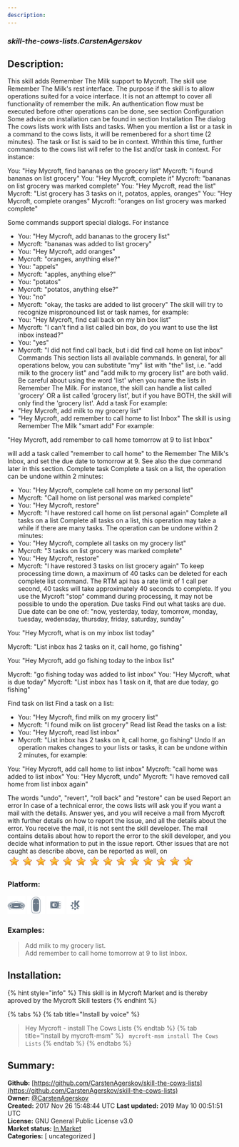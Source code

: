 ```yaml
---
description: 
---
```


### _skill-the-cows-lists.CarstenAgerskov_  
## Description:  
This skill adds Remember The Milk support to Mycroft.
The skill use Remember The Milk's rest interface.
The purpose if the skill is to allow operations suited for a voice interface. It is not an attempt to cover all functionality of remember the milk.
An authentication flow must be executed before other operations can be
done, see section Configuration
Some advice on installation can be found in section Installation
The dialog
The cows lists work with lists and tasks. When you mention a list or a task in a command to the cows lists,
it will be remenbered for a short time (2 minutes). The task or list is said to be in context. Whthin this time, further commands to the cows list will refer to the list and/or task in context.
For instance:

You: "Hey Mycroft, find bananas on the grocery list"
Mycroft: "I found bananas on list grocery"
You: "Hey Mycroft, complete it"
Mycroft: "bananas on list grocery was marked complete"
You: "Hey Mycroft, read the list"
Mycroft: "List grocery has 3 tasks on it, potatos, apples, oranges"
You: "Hey Mycroft, complete oranges"
Mycroft: "oranges on list grocery was marked complete"

Some commands support special dialogs. For instance
* You: "Hey Mycroft, add bananas to the grocery list"
* Mycroft: "bananas was added to list grocery"
* You: "Hey Mycroft, add oranges"
* Mycroft: "oranges, anything else?"
* You: "appels"
* Mycroft: "apples, anything else?"
* You: "potatos"
* Mycroft: "potatos, anything else?"
* You: "no"
* Mycroft: "okay, the tasks are added to list grocery"
The skill will try to recognize mispronounced list or task names, for example:
* You: "Hey Mycroft, find call back on my bin box list"
* Mycroft: "I can't find a list called bin box, do you want to use the list inbox instead?"
* You: "yes"
* Mycroft: "I did not find call back, but i did find call home on list inbox"
Commands
This section lists all available commands.
In general, for all operations below, you can substitute "my" list with "the" list, i.e. "add milk to the grocery list" and "add milk to my grocery list" are both valid.
Be careful about using the word 'list' when you name the lists in Remember The Milk. For instance, the skill can handle a list called 'grocery' OR a list called 'grocery list', but if you have BOTH, the skill will only find the 'grocery list'.
Add a task
For example:
* "Hey Mycroft, add milk to my grocery list"
* "Hey Mycroft, add remember to call home to list Inbox"
The skill is using Remember The Milk "smart add" For example:

"Hey Mycroft, add remember to call home tomorrow at 9 to list Inbox"

will add a task called "remember to call home" to the Remember The Milk's Inbox, and set the due date to tomorrow at 9. See also the due command later in this section.
Complete task
Complete a task on a list, the operation can be undone within 2 minutes:
* You: "Hey Mycroft, complete call home on my personal list"
* Mycroft: "Call home on list personal was marked complete"
* You: "Hey Mycroft, restore"
* Mycroft: "I have restored call home on list personal again"
Complete all tasks on a list
Complete all tasks on a list, this operation may take a while if there are many tasks. The operation can be undone within 2 minutes:
* You: "Hey Mycroft, complete all tasks on my grocery list"
* Mycroft: "3 tasks on list grocery was marked complete"
* You: "Hey Mycroft, restore"
* Mycroft: "I have restored 3 tasks on list grocery again"
To keep processing time down, a maximum of 40 tasks can be deleted for each complete list command. The
RTM api has a rate limit of 1 call per second, 40 tasks will take approximately 40 seconds to complete.
If you use the Mycroft "stop" command during processing, it may not be possible to undo the operation.
Due tasks
Find out what tasks are due. Due date can be one of: "now, yesterday, today, tomorrow, monday, tuesday, wedensday, thursday, friday, saturday, sunday"

You: "Hey Mycroft, what is on my inbox list today"

Mycroft: "List inbox has 2 tasks on it, call home, go fishing"


You: "Hey Mycroft, add go fishing today to the inbox list"

Mycroft: "go fishing today was added to list inbox"
You: "Hey Mycroft, what is due today"
Mycroft: "List inbox has 1 task on it, that are due today, go fishing"

Find task on list
Find a task on a list:
* You: "Hey Mycroft, find milk on my grocery list"
* Mycroft: "I found milk on list grocery"
Read list
Read the tasks on a list:
* You: "Hey Mycroft, read list inbox"
* Mycroft: "List inbox has 2 tasks on it, call home, go fishing"
Undo
If an operation makes changes to your lists or tasks, it can be undone within 2 minutes, for example:

You: "Hey Mycroft, add call home to list inbox"
Mycroft: "call home was added to list inbox"
You: "Hey Mycroft, undo"
Mycroft: "I have removed call home from list inbox again"

The words "undo", "revert", "roll back" and "restore" can be used
Report an error
In case of a technical error, the cows lists will ask you if you want a mail with the details. Answer yes, and you will receive a mail from Mycroft with further details on how to report the issue, and all the details about the error.
You receive the mail, it is not sent the skill developer. The mail contains detalis about how to report the error to the skill developer,
and you decide what information to put in the issue report.
Other issues that are not caught as describe above, can be reported as well, on   
![](../.gitbook/assets/star.png)![](../.gitbook/assets/star.png)![](../.gitbook/assets/star.png)![](../.gitbook/assets/star.png)![](../.gitbook/assets/star.png)![](../.gitbook/assets/star.png)![](../.gitbook/assets/star.png)![](../.gitbook/assets/star.png)![](../.gitbook/assets/star.png)![](../.gitbook/assets/star.png)![](../.gitbook/assets/star.png)![](../.gitbook/assets/star.png)![](../.gitbook/assets/star.png)![](../.gitbook/assets/star.png)  
  
### Platform:  
 ![Mark I](../.gitbook/assets/mark-1-icon.png)  ![Mark II](../.gitbook/assets/mark-2-icon.png)  ![Picroft](../.gitbook/assets/picroft-icon.png)  ![plasmoid](../.gitbook/assets/kde.png)   
### Examples:  
> Add milk to my grocery list.  
> Add remember to call home tomorrow at 9 to list Inbox.  
  
## Installation:  
{% hint style="info" %}
This skill is in Mycroft Market and is thereby aproved by the Mycroft Skill testers
{% endhint %}
    
{% tabs %}
{% tab title="Install by voice" %}
> Hey Mycroft - install The Cows Lists
{% endtab %}
  {% tab title="Install by mycroft-msm" %}
``` mycroft-msm install The Cows Lists```
{% endtab %}
  {% endtabs %}
    
## Summary:  
**Github:** [https://github.com/CarstenAgerskov/skill-the-cows-lists](https://github.com/CarstenAgerskov/skill-the-cows-lists)  
**Owner:** [@CarstenAgerskov](https://github.com/CarstenAgerskov)  
**Created:** 2017 Nov 26 15:48:44 UTC  **Last updated:** 2019 May 10 00:51:51 UTC  
**License:** GNU General Public License v3.0  
**Market status:** [In Market](https://market.mycroft.ai/skill/carstena-the-cows-lists)  
**Categories:** [ uncategorized ]   

